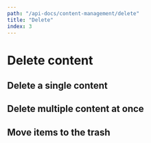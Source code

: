 ```yaml
---
path: "/api-docs/content-management/delete"
title: "Delete"
index: 3
---
```


# Delete content

## Delete a single content

## Delete multiple content at once

## Move items to the trash
